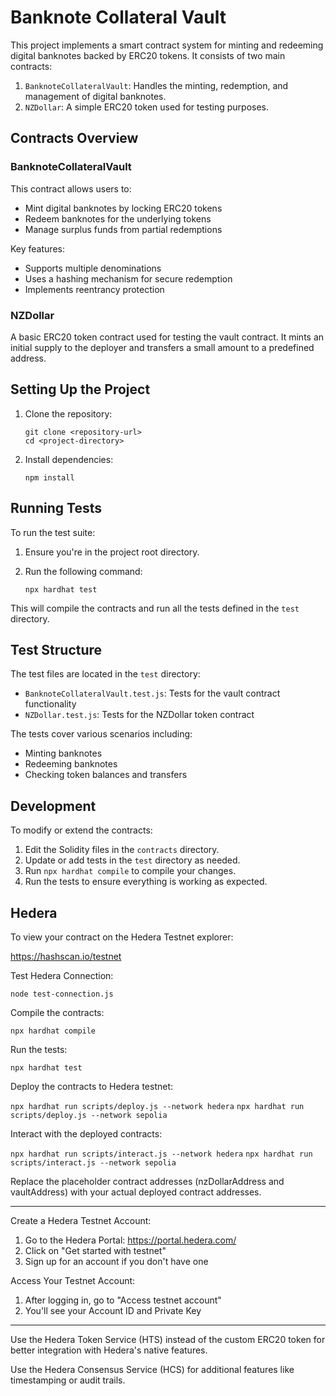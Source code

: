 # Banknote Collateral Vault

This project implements a smart contract system for minting and redeeming digital banknotes backed by ERC20 tokens. It consists of two main contracts:

1. `BanknoteCollateralVault`: Handles the minting, redemption, and management of digital banknotes.
2. `NZDollar`: A simple ERC20 token used for testing purposes.

## Contracts Overview

### BanknoteCollateralVault

This contract allows users to:
- Mint digital banknotes by locking ERC20 tokens
- Redeem banknotes for the underlying tokens
- Manage surplus funds from partial redemptions

Key features:
- Supports multiple denominations
- Uses a hashing mechanism for secure redemption
- Implements reentrancy protection

### NZDollar

A basic ERC20 token contract used for testing the vault contract. It mints an initial supply to the deployer and transfers a small amount to a predefined address.

## Setting Up the Project

1. Clone the repository:
   ```
   git clone <repository-url>
   cd <project-directory>
   ```

2. Install dependencies:
   ```
   npm install
   ```

## Running Tests

To run the test suite:

1. Ensure you're in the project root directory.

2. Run the following command:
   ```
   npx hardhat test
   ```

This will compile the contracts and run all the tests defined in the `test` directory.

## Test Structure

The test files are located in the `test` directory:

- `BanknoteCollateralVault.test.js`: Tests for the vault contract functionality
- `NZDollar.test.js`: Tests for the NZDollar token contract

The tests cover various scenarios including:
- Minting banknotes
- Redeeming banknotes
- Checking token balances and transfers

## Development

To modify or extend the contracts:

1. Edit the Solidity files in the `contracts` directory.
2. Update or add tests in the `test` directory as needed.
3. Run `npx hardhat compile` to compile your changes.
4. Run the tests to ensure everything is working as expected.

## Hedera

To view your contract on the Hedera Testnet explorer:

https://hashscan.io/testnet

Test Hedera Connection:

`node test-connection.js`

Compile the contracts:

`npx hardhat compile`

Run the tests:

`npx hardhat test`

Deploy the contracts to Hedera testnet:

`npx hardhat run scripts/deploy.js --network hedera`
`npx hardhat run scripts/deploy.js --network sepolia`

Interact with the deployed contracts:

`npx hardhat run scripts/interact.js --network hedera`
`npx hardhat run scripts/interact.js --network sepolia`

Replace the placeholder contract addresses (nzDollarAddress and vaultAddress) with your actual deployed contract addresses.

---

Create a Hedera Testnet Account:

1. Go to the Hedera Portal: https://portal.hedera.com/
2. Click on "Get started with testnet"
3. Sign up for an account if you don't have one


Access Your Testnet Account:

1. After logging in, go to "Access testnet account"
2. You'll see your Account ID and Private Key

---

Use the Hedera Token Service (HTS) instead of the custom ERC20 token for better integration with Hedera's native features.

Use the Hedera Consensus Service (HCS) for additional features like timestamping or audit trails.